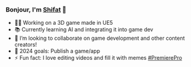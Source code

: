 ### Bonjour, I'm [Shifat](https://shifatkhan.github.io) 👋

- 👷‍♂️ Working on a 3D game made in UE5
- 📚 Currently learning AI and integrating it into game dev
- 👯 I’m looking to collaborate on game development and other content creators!
- 🥅 2024 goals: Publish a game/app
- ⚡ Fun fact: I love editing videos and fill it with memes [#PremierePro](https://www.youtube.com/channel/UCK1IfKyIYjwezyMnnTZ2Bew)
